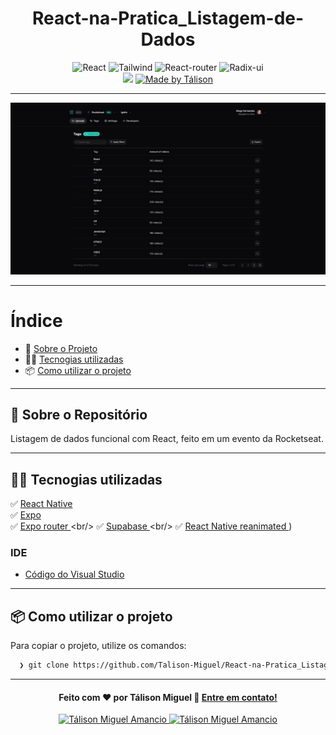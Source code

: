<h1 align="center">
 React-na-Pratica_Listagem-de-Dados
</h1>

<p align="center">
  <img alt="React" src="https://img.shields.io/badge/React-blue">
 
  <img alt="Tailwind" src="https://img.shields.io/badge/Tailwind-blue">
  
  <img alt="React-router" src="https://img.shields.io/badge/React-router-green">
    
  <img alt="Radix-ui" src="https://img.shields.io/badge/Radix-ui-green">

  <br>
  
  <img src="https://img.shields.io/badge/code%20quality-A-green"/>

  <a href="https://www.linkedin.com/in/t%C3%A1lison-miguel/">
    <img alt="Made by Tálison" src="https://img.shields.io/badge/made%20by-talison-red">
  </a>
</p>

---

<p align="center">
  <img alt="Imagem da Aplicação" src="image.jpg" />
</p>

---

#  Índice

- :rocket: [Sobre o Projeto](#rocket-sobre-o-projeto)
- 👨‍💻️ [Tecnogias utilizadas](#%EF%B8%8F-tecnogias-utilizadas)
- 📦️ [Como utilizar o projeto](#%EF%B8%8F-como-utilizar-o-projeto)
---

## :rocket: Sobre o Repositório

Listagem de dados funcional com React, feito em um evento da Rocketseat.

---

## 👨‍💻️ Tecnogias utilizadas

✅ [ React Native ]([https://reactnative.dev/) <br/>
✅ [ Expo ]([https://expo.dev/) <br/>
✅ [ Expo router ]([https://developer.mozilla.org/pt-BR/docs/Web/HTML](https://docs.expo.dev/router/introduction/)) <br/>
✅ [ Supabase ]([[https://developer.mozilla.org/pt-BR/docs/Web/HTML](https://docs.expo.dev/router/introduction/)](https://supabase.com/)) <br/>
✅ [ React Native reanimated ]([https://docs.swmansion.com/react-native-reanimated/)) <br/>

###  IDE

  - [ Código do Visual Studio ](https://code.visualstudio.com/)

---

## 📦️ Como utilizar o projeto

Para copiar o projeto, utilize os comandos:

```bash
  ❯ git clone https://github.com/Talison-Miguel/React-na-Pratica_Listagem-de-dados.git
```

---

<h4 align="center">
  Feito com ❤️ por Tálison Miguel 👋️ <a href="mailto:talisonmiguel84@gmail.com">Entre em contato!</a>
</h4>

<p align="center">

  <a href="https://www.linkedin.com/in/talison-miguel/">
    <img alt="Tálison Miguel Amancio" src="https://img.shields.io/badge/LinkedIn-Tálison_Miguel-0e76a8?style=flat&logoColor=white&logo=linkedin">
  </a>
  <a href="https://www.facebook.com/profile.php?id=100009099058734">
    <img alt="Tálison Miguel Amancio" src="https://img.shields.io/badge/Facebook-Tálison_Miguel-1778F2?style=flat&logoColor=white&logo=facebook">
  </a>
  <a href="https://www.instagram.com/talison_miguel_00/">
    <img alt="Tálison Miguel Amancio" src="https://img.shields.io/badge/Instagram-@
  </a>
